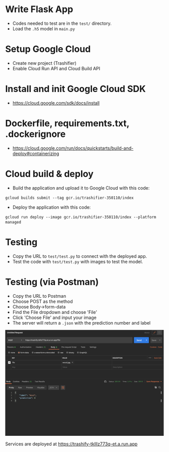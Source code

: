 # Write Flask App

- Codes needed to test are in the `test/` directory.
- Load the `.h5` model in `main.py`

# Setup Google Cloud

- Create new project (Trashifier)
- Enable Cloud Run API and Cloud Build API

# Install and init Google Cloud SDK

- https://cloud.google.com/sdk/docs/install

# Dockerfile, requirements.txt, .dockerignore

- https://cloud.google.com/run/docs/quickstarts/build-and-deploy#containerizing

# Cloud build & deploy

- Build the application and upload it to Google Cloud with this code:

```
gcloud builds submit --tag gcr.io/trashifier-350110/index
```

- Deploy the application with this code:

```
gcloud run deploy --image gcr.io/trashifier-350110/index --platform managed
```

# Testing

- Copy the URL to `test/test.py` to connect with the deployed app.
- Test the code with `test/test.py` with images to test the model.

# Testing (via Postman)

- Copy the URL to Postman
- Choose POST as the method
- Choose Body->form-data
- Find the File dropdown and choose 'File'
- Click 'Choose File' and input your image
- The server will return a `.json` with the prediction number and label

![Postman](https://github.com/christianbennett/C22-PC405_Capstone-Project/blob/main/Cloud%20Computing/postman.png)

Services are deployed at https://trashify-tklllz773q-et.a.run.app
